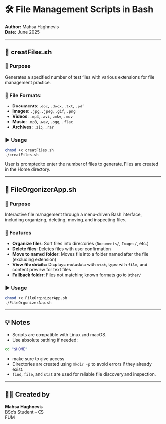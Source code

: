 # 🛠️ File Management Scripts in Bash

**Author:** Mahsa Haghnevis  
**Date:** June 2025  

---

## 📁 creatFiles.sh

### 🎯 Purpose
Generates a specified number of test files with various extensions for file management practice.

### 📂 File Formats:

- **Documents**: `.doc`, `.docx`, `.txt`, `.pdf`
- **Images**: `.jpg`, `.jpeg`, `.gif`, `.png`
- **Videos**: `.mp4`, `.avi`, `.mkv`, `.mov`
- **Music**: `.mp3`, `.wav`, `.ogg`, `.flac`
- **Archives**: `.zip`, `.rar`

### ▶️ Usage
```bash
chmod +x creatFiles.sh
./creatFiles.sh
```
User is prompted to enter the number of files to generate. Files are created in the Home directory.

---

## 📁 FileOrgonizerApp.sh

### 🎯 Purpose
Interactive file management through a menu-driven Bash interface, including organizing, deleting, moving, and inspecting files.

### 📂 Features

- **Organize files**: Sort files into directories (`Documents/`, `Images/`, etc.)
- **Delete files**: Deletes files with user confirmation
- **Move to named folder**: Moves file into a folder named after the file (excluding extension)
- **View file details**: Displays metadata with `stat`, type with `file`, and content preview for text files
- **Fallback folder**: Files not matching known formats go to `Other/`

### ▶️ Usage
```bash
chmod +x FileOrgonizerApp.sh
./FileOrgonizerApp.sh
```

---

## 💡 Notes

- Scripts are compatible with Linux and macOS.
- Use absolute pathing if needed:
```bash
cd "$HOME"
```
- make sure to give access
- Directories are created using `mkdir -p` to avoid errors if they already exist.
- `find`, `file`, and `stat` are used for reliable file discovery and inspection.

---

## 👩‍💻 Created by
**Mahsa Haghnevis**  
BSc’s Student – CS  
FUM

